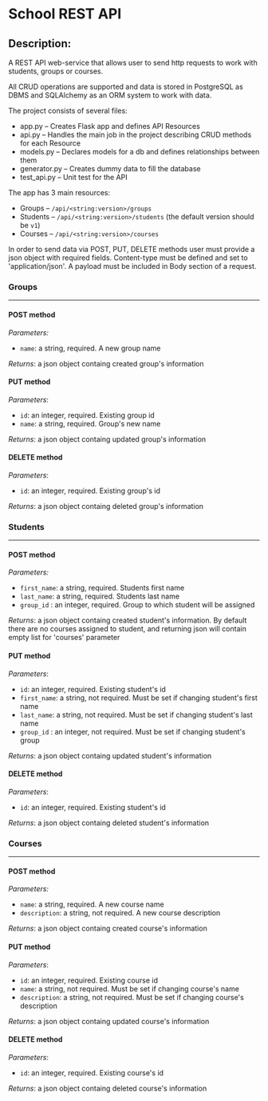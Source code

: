 # School REST API

## Description:

A REST API web-service that allows user to send http requests to work with students, groups or courses.

All CRUD operations are supported and data is stored in PostgreSQL as DBMS and SQLAlchemy as an ORM system to work with data.

The project consists of several files:
* app.py – Creates Flask app and defines API Resources
* api.py – Handles the main job in the project describing CRUD methods for each Resource
* models.py – Declares models for a db and defines relationships between them
* generator.py – Creates dummy data to fill the database
* test_api.py – Unit test for the API

The app has 3 main resources:
* Groups – `/api/<string:version>/groups`
* Students – `/api/<string:version>/students` (the default version should be `v1`)
* Courses – `/api/<string:version>/courses`

In order to send data via POST, PUT, DELETE methods user must provide a json object with required fields. Content-type must be defined and set to 'application/json'. A payload must be included in Body section of a request.

### Groups
____
#### POST method

*Parameters:*
* `name`: a string, required. A new group name

*Returns*: a json object containg created group's information

#### PUT method
*Parameters*:
* `id`: an integer, required. Existing group id
* `name`: a string, required. Group's new name

*Returns*: a json object containg updated group's information

#### DELETE method
*Parameters*:
* `id`: an integer, required. Existing group's id

*Returns*: a json object containg deleted group's information

### Students
____
#### POST method

*Parameters:*
* `first_name`: a string, required. Students first name
* `last_name`: a string, required. Students last name
* `group_id` : an integer, required. Group to which student will be assigned

*Returns*: a json object containg created student's information. By default there are no courses assigned to student, and returning json will contain empty list for 'courses' parameter

#### PUT method
*Parameters*:
* `id`: an integer, required. Existing student's id
* `first_name`: a string, not required. Must be set if changing student's first name
* `last_name`: a string, not required. Must be set if changing student's last name
* `group_id` : an integer,  not required. Must be set if changing student's group

*Returns*: a json object containg updated student's information

#### DELETE method
*Parameters*:
* `id`: an integer, required. Existing student's id

*Returns*: a json object containg deleted student's information

### Courses
____
#### POST method

*Parameters:*
* `name`: a string, required. A new course name
* `description`: a string, not required. A new course description

*Returns*: a json object containg created course's information

#### PUT method
*Parameters*:
* `id`: an integer, required. Existing course id
* `name`: a string, not required. Must be set if changing course's name
* `description`: a string, not required. Must be set if changing course's description

*Returns*: a json object containg updated course's information

#### DELETE method
*Parameters*:
* `id`: an integer, required. Existing course's id

*Returns*: a json object containg deleted course's information

